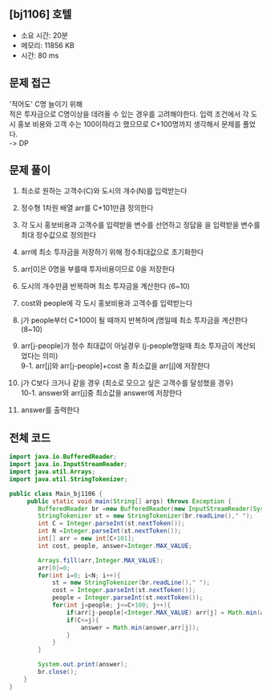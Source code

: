 ## [bj1106] 호텔

- 소요 시간: 20분
- 메모리: 11856 KB
- 시간: 80 ms

## 문제 접근

'적어도' C명 늘이기 위해<br>
적은 투자금으로 C명이상을 데려올 수 있는 경우를 고려해야한다. 입력 조건에서 각 도시 홍보 비용와 고객 수는 100이하라고 했으므로 C+100명까지 생각해서 문제를 풀었다.<br>
-> DP

## 문제 풀이

1. 최소로 원하는 고객수(C)와 도시의 개수(N)를 입력받는다

2. 정수형 1차원 배열 arr를 C+101만큼 정의한다

3. 각 도시 홍보비용과 고객수를 입력받을 변수를 선언하고 정답을 을 입력받을 변수를 최대 정수값으로 정의한다

4. arr에 최소 투자금을 저장하기 위해 정수최대값으로 초기화한다

5. arr[0]은 0명을 부를때 투자비용이므로 0을 저장한다

6. 도시의 개수만큼 반복하며 최소 투자금을 계산한다 (6~10)

7. cost와 people에 각 도시 홍보비용과 고객수를 입력받는다

8. j가 people부터 C+100이 될 때까지 반복하며 j명일때 최소 투자금을 계산한다 (8~10)

9. arr[j-people]가 정수 최대값이 아닐경우 (j-people명일때 최소 투자금이 계산되었다는 의미)<br>
   9-1. arr[j]와 arr[j-people]+cost 중 최소값을 arr[j]에 저장한다<br>

10. j가 C보다 크거나 같을 경우 (최소로 모으고 싶은 고객수를 달성했을 경우)<br>
    10-1. answer와 arr[j]중 최소값을 answer에 저장한다<br>

11. answer를 출력한다

## 전체 코드

```java
import java.io.BufferedReader;
import java.io.InputStreamReader;
import java.util.Arrays;
import java.util.StringTokenizer;

public class Main_bj1106 {
     public static void main(String[] args) throws Exception {
        BufferedReader br =new BufferedReader(new InputStreamReader(System.in));
        StringTokenizer st = new StringTokenizer(br.readLine()," ");
        int C = Integer.parseInt(st.nextToken());
        int N =Integer.parseInt(st.nextToken());
        int[] arr = new int[C+101];
        int cost, people, answer=Integer.MAX_VALUE;

        Arrays.fill(arr,Integer.MAX_VALUE);
        arr[0]=0;
        for(int i=0; i<N; i++){
            st = new StringTokenizer(br.readLine()," ");
            cost = Integer.parseInt(st.nextToken());
            people = Integer.parseInt(st.nextToken());
            for(int j=people; j<=C+100; j++){
                if(arr[j-people]<Integer.MAX_VALUE) arr[j] = Math.min(arr[j],arr[j-people]+cost);
                if(C<=j){
                    answer = Math.min(answer,arr[j]);
                }
            }
        }

        System.out.print(answer);
        br.close();
    }
}
```
